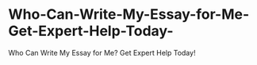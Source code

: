 # Who-Can-Write-My-Essay-for-Me-Get-Expert-Help-Today-
Who Can Write My Essay for Me? Get Expert Help Today!
